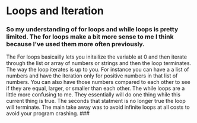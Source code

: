 # Loops and Iteration #
### So my understanding of for loops and while loops is pretty limited. The for loops make a bit more sense to me I think because I've used them more often previously.
The For loops basicailly lets you initailize the variable at 0 and then iterate through the list or array of numbers or strings and then the loop terminates. The 
way the loop iterates is up to you. For instance you can have a a list of numbers and have the iteration only for positive numbers in that list of numbers. 
You can also have those numbers compared to each other to see if they are equal, larger, or smaller than each other.
The while loops are a little more confusing to me. They essentially will do one thing while this current thing is true. The seconds that statment is no longer true the loop will 
terminate. The main take away was to avoid infinite loops at all costs to avoid your program crashing. ###
